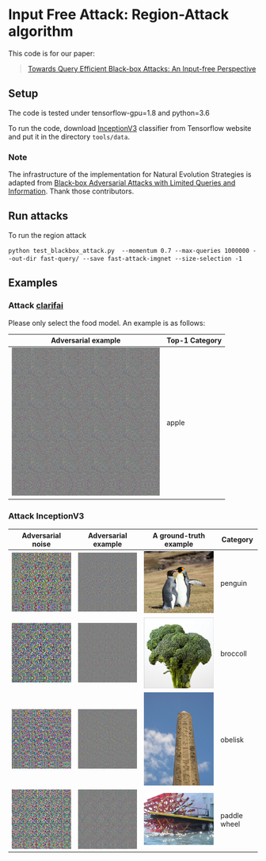 # Input Free Attack: Region-Attack algorithm

This code is for our paper:

> [Towards Query Efficient Black-box Attacks: An Input-free Perspective](https://arxiv.org/pdf/1809.02918.pdf)

## Setup

The code is tested under tensorflow-gpu=1.8 and python=3.6

To run the code, download [InceptionV3](http://download.tensorflow.org/models/inception_v3_2016_08_28.tar.gz) classifier from Tensorflow website and put it in the directory `tools/data`.

### Note

The infrastructure of the implementation for Natural Evolution Strategies is adapted from
[Black-box Adversarial Attacks with Limited Queries and Information](https://github.com/labsix/limited-blackbox-attacks).
Thank those contributors.

## Run attacks

To run the region attack

```
python test_blackbox_attack.py  --momentum 0.7 --max-queries 1000000 --out-dir fast-query/ --save fast-attack-imgnet --size-selection -1
```

## Examples

### Attack [clarifai](https://clarifai.com/demo)

Please only select the food model. An example is as follows:

Adversarial example| Top-1 Category
-----------------------|-----------------------
![](./examples/adv-img-Food-detection-clarifai-apple0.900.png "apple") | apple

### Attack InceptionV3

Adversarial noise| Adversarial example| A ground-truth example| Category
-----------------------|-----------------------|-----------------------|-----------------------
![](./examples/146_diff_id1993.0_seq145_prev111_adv145_True_dist41.23348243836714.png)|![](./examples/146_adversarial_id1993.0_seq145_prev111_adv145_True_dist41.23348243836714.png)|![](./examples/146.00035982.jpg)| penguin
![](./examples/938_diff_id1993.0_seq937_prev111_adv937_True_dist31.206903987172115.png)|![](./examples/938_adversarial_id1993.0_seq937_prev111_adv937_True_dist31.206903987172115.png)|![](./examples/938.00043347.jpg)| broccoll
![](./examples/683_diff_id1993.0_seq682_prev111_adv682_True_dist37.59660364396521.png)|![](./examples/683_adversarial_id1993.0_seq682_prev111_adv682_True_dist37.59660364396521.png)|![](./examples/683.00034053.jpg)| obelisk
![](./examples/695_diff_id1993.0_seq694_prev111_adv694_True_dist49.44534568042813.png)|![](./examples/695_adversarial_id1993.0_seq694_prev111_adv694_True_dist49.44534568042813.png)|![](./examples/695.00038274.jpg)| paddle wheel


